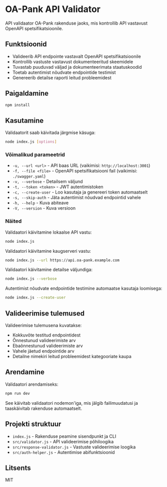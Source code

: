 # OA-Pank API Validator

API validaator OA-Pank rakenduse jaoks, mis kontrollib API vastavust OpenAPI spetsifikatsioonile.

## Funktsioonid

- Valideerib API endpointe vastavalt OpenAPI spetsifikatsioonile
- Kontrollib vastuste vastavust dokumenteeritud skeemidele
- Tuvastab puuduvad väljad ja dokumenteerimata staatuskoodid
- Toetab autentimist nõudvate endpointide testimist
- Genereerib detailse raporti leitud probleemidest

## Paigaldamine

```bash
npm install
```

## Kasutamine

Validaatorit saab käivitada järgmise käsuga:

```bash
node index.js [options]
```

### Võimalikud parameetrid

- `-u, --url <url>` - API baas URL (vaikimisi: `http://localhost:3001`)
- `-f, --file <file>` - OpenAPI spetsifikatsiooni fail (vaikimisi: `./swagger.yaml`)
- `-v, --verbose` - Detailsem väljund
- `-t, --token <token>` - JWT autentimistoken
- `-c, --create-user` - Loo kasutaja ja genereeri token automaatselt
- `-s, --skip-auth` - Jäta autentimist nõudvad endpointid vahele
- `-h, --help` - Kuva abiteave
- `-V, --version` - Kuva versioon

### Näited

Validaatori käivitamine lokaalse API vastu:
```bash
node index.js
```

Validaatori käivitamine kaugserveri vastu:
```bash
node index.js --url https://api.oa-pank.example.com
```

Validaatori käivitamine detailse väljundiga:
```bash
node index.js --verbose
```

Autentimist nõudvate endpointide testimine automaatse kasutaja loomisega:
```bash
node index.js --create-user
```

## Valideerimise tulemused

Valideerimise tulemusena kuvatakse:
- Kokkuvõte testitud endpointidest
- Õnnestunud valideerimiste arv
- Ebaõnnestunud valideerimiste arv
- Vahele jäetud endpointide arv
- Detailne nimekiri leitud probleemidest kategooriate kaupa

## Arendamine

Validaatori arendamiseks:

```bash
npm run dev
```

See käivitab validaatori nodemon'iga, mis jälgib failimuudatusi ja taaskäivitab rakenduse automaatselt.

## Projekti struktuur

- `index.js` - Rakenduse peamine sisendpunkt ja CLI
- `src/validator.js` - API valideerimise põhiloogika
- `src/response-validator.js` - Vastuste valideerimise loogika
- `src/auth-helper.js` - Autentimise abifunktsioonid

## Litsents

MIT
